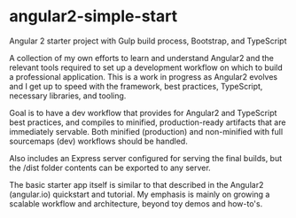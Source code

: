 # angular2-simple-start
Angular 2 starter project with Gulp build process, Bootstrap, and TypeScript

A collection of my own efforts to learn and understand Angular2 and the relevant tools required to set up a development workflow on which to build a professional application. This is a work in progress as Angular2 evolves and I get up to speed with the framework, best practices, TypeScript, necessary libraries, and tooling.

Goal is to have a dev workflow that provides for Angular2 and TypeScript best practices, and compiles to minified, production-ready artifacts that are immediately servable. Both minified (production) and non-minified with full sourcemaps (dev) workflows should be handled.

Also includes an Express server configured for serving the final builds, but the /dist folder contents can be exported to any server.

The basic starter app itself is similar to that described in the Angular2 (angular.io) quickstart and tutorial. My emphasis is mainly on growing a scalable workflow and architecture, beyond toy demos and how-to's.
